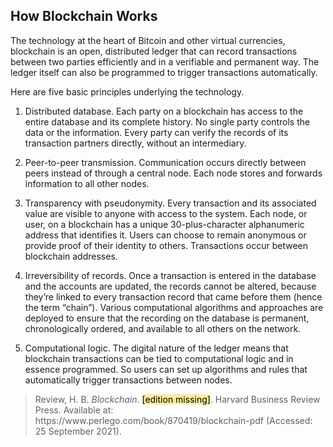## How Blockchain Works

The technology at the heart of Bitcoin and other virtual currencies, blockchain is an open, distributed ledger that can record transactions between two parties efficiently and in a verifiable and permanent way. The ledger itself can also be programmed to trigger transactions automatically.

Here are five basic principles underlying the technology. 

1. Distributed database. Each party on a blockchain has access to the entire database and its complete history. No single party controls the data or the information. Every party can verify the records of its transaction partners directly, without an intermediary.

2. Peer-to-peer transmission. Communication occurs directly between peers instead of through a central node. Each node stores and forwards information to all other nodes.

3. Transparency with pseudonymity. Every transaction and its associated value are visible to anyone with access to the system. Each node, or user, on a blockchain has a unique 30-plus-character alphanumeric address that identifies it. Users can choose to remain anonymous or provide proof of their identity to others. Transactions occur between blockchain addresses.

4. Irreversibility of records. Once a transaction is entered in the database and the accounts are updated, the records cannot be altered, because they’re linked to every transaction record that came before them (hence the term “chain”). Various computational algorithms and approaches are deployed to ensure that the recording on the database is permanent, chronologically ordered, and available to all others on the network.

5. Computational logic. The digital nature of the ledger means that blockchain transactions can be tied to computational logic and in essence programmed. So users can set up algorithms and rules that automatically trigger transactions between nodes.

><div class="csl-entry">Review, H. B. <i>Blockchain</i>. <span style="background-color:#FEED9D;border-radius:4px;color:black;">[edition missing]</span>. Harvard Business Review Press. Available at: https://www.perlego.com/book/870419/blockchain-pdf (Accessed: 25 September 2021).</div>